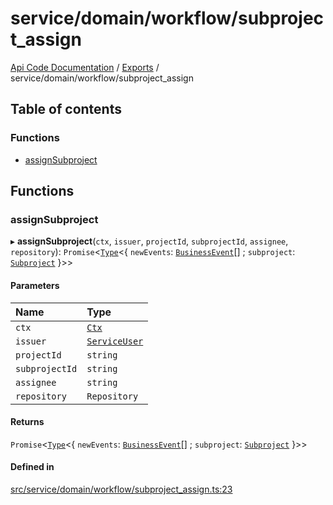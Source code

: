 # service/domain/workflow/subproject\_assign
 
[Api Code Documentation](../README.md) / [Exports](../modules.md) / service/domain/workflow/subproject\_assign

## Table of contents

### Functions

- [assignSubproject](service_domain_workflow_subproject_assign.md#assignsubproject)

## Functions

### assignSubproject

▸ **assignSubproject**(`ctx`, `issuer`, `projectId`, `subprojectId`, `assignee`, `repository`): `Promise`\<[`Type`](result.md#type)\<\{ `newEvents`: [`BusinessEvent`](service_domain_business_event.md#businessevent)[] ; `subproject`: [`Subproject`](../interfaces/service_domain_workflow_subproject.Subproject.md)  }\>\>

#### Parameters

| Name | Type |
| :------ | :------ |
| `ctx` | [`Ctx`](../interfaces/lib_ctx.Ctx.md) |
| `issuer` | [`ServiceUser`](../interfaces/service_domain_organization_service_user.ServiceUser.md) |
| `projectId` | `string` |
| `subprojectId` | `string` |
| `assignee` | `string` |
| `repository` | `Repository` |

#### Returns

`Promise`\<[`Type`](result.md#type)\<\{ `newEvents`: [`BusinessEvent`](service_domain_business_event.md#businessevent)[] ; `subproject`: [`Subproject`](../interfaces/service_domain_workflow_subproject.Subproject.md)  }\>\>

#### Defined in

[src/service/domain/workflow/subproject_assign.ts:23](https://github.com/openkfw/TruBudget/blob/40b449a/api/src/service/domain/workflow/subproject_assign.ts#L23)
